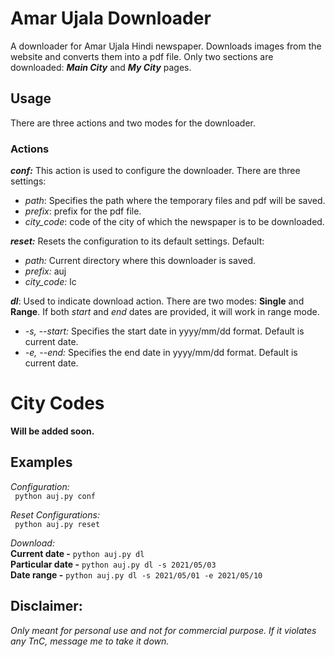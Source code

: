 # Amar Ujala Downloader

A downloader for Amar Ujala Hindi newspaper. Downloads images from the website and converts them into a pdf file. Only two sections are downloaded: _**Main City**_ and _**My City**_ pages.

## Usage
There are three actions and two modes for the downloader.

### Actions
**_conf:_** This action is used to configure the downloader. There are three settings: <br />
- _path_: Specifies the path where the temporary files and pdf will be saved.
- _prefix_: prefix for the pdf file.
- *city_code*: code of the city of which the newspaper is to be downloaded.

**_reset:_** Resets the configuration to its default settings.
Default:
* _path:_ Current directory where this downloader is saved. 
* _prefix:_ auj
* *city_code:* lc

**_dl_**: Used to indicate download action. There are two modes: **Single** and **Range**. If both _start_ and _end_ dates are provided, it will work in range mode.
* _-s, --start:_ Specifies the start date in yyyy/mm/dd format. Default is current date.
* _-e, --end:_ Specifies the end date in yyyy/mm/dd format. Default is current date.

# City Codes
**Will be added soon.**

## Examples
*Configuration:* <br/>
``` python auj.py conf```

*Reset Configurations:* <br/>
``` python auj.py reset```

*Download:* <br/>
**Current date -** ```python auj.py dl``` <br/>
**Particular date -** ```python auj.py dl -s 2021/05/03``` <br/>
**Date range -** ```python auj.py dl -s 2021/05/01 -e 2021/05/10``` <br/>

## Disclaimer:
_Only meant for personal use and not for commercial purpose. If it violates any TnC, message me to take it down._